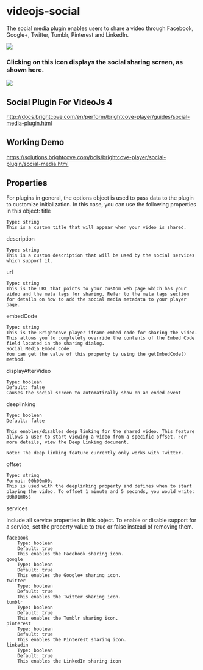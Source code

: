 # videojs-social
The social media plugin enables users to share a video through Facebook, Google+, Twitter, Tumblr, Pinterest and LinkedIn.

![](http://docs.brightcove.com/en/perform/brightcove-player/assets/social-media-icon.png)

### Clicking on this icon displays the social sharing screen, as shown here.
![](http://docs.brightcove.com/en/perform/brightcove-player/assets/social-media-selection.png)

## Social Plugin For VideoJs 4
http://docs.brightcove.com/en/perform/brightcove-player/guides/social-media-plugin.html

## Working Demo
https://solutions.brightcove.com/bcls/brightcove-player/social-plugin/social-media.html

## Properties

For plugins in general, the options object is used to pass data to the plugin to customize initialization. In this case, you can use the following properties in this object:
title

    Type: string
    This is a custom title that will appear when your video is shared.

description

    Type: string
    This is a custom description that will be used by the social services which support it.

url

    Type: string
    This is the URL that points to your custom web page which has your video and the meta tags for sharing. Refer to the meta tags section for details on how to add the social media metadata to your player page.

embedCode

    Type: string
    This is the Brightcove player iframe embed code for sharing the video. This allows you to completely override the contents of the Embed Code field located in the sharing dialog.
    Social Media Embed Code
    You can get the value of this property by using the getEmbedCode() method.

displayAfterVideo

    Type: boolean
    Default: false
    Causes the social screen to automatically show on an ended event

deeplinking

    Type: boolean
    Default: false

    This enables/disables deep linking for the shared video. This feature allows a user to start viewing a video from a specific offset. For more details, view the Deep Linking document.

    Note: The deep linking feature currently only works with Twitter.

offset

    Type: string
    Format: 00h00m00s
    This is used with the deeplinking property and defines when to start playing the video. To offset 1 minute and 5 seconds, you would write: 00h01m05s

services

Include all service properties in this object. To enable or disable support for a service, set the property value to true or false instead of removing them.

    facebook
        Type: boolean
        Default: true
        This enables the Facebook sharing icon.
    google
        Type: boolean
        Default: true
        This enables the Google+ sharing icon.
    twitter
        Type: boolean
        Default: true
        This enables the Twitter sharing icon.
    tumblr
        Type: boolean
        Default: true
        This enables the Tumblr sharing icon.
    pinterest
        Type: boolean
        Default: true
        This enables the Pinterest sharing icon.
    linkedin
        Type: boolean
        Default: true
        This enables the LinkedIn sharing icon
